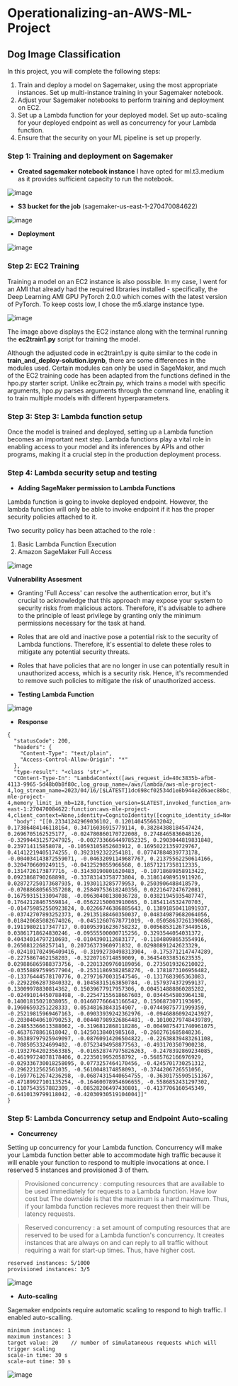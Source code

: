 # Operationalizing-an-AWS-ML-Project
## Dog Image Classification

In this project, you will complete the following steps:

1. Train and deploy a model on Sagemaker, using the most appropriate instances. Set up multi-instance training in your Sagemaker notebook.
2. Adjust your Sagemaker notebooks to perform training and deployment on EC2.
3. Set up a Lambda function for your deployed model. Set up auto-scaling for your deployed endpoint as well as concurrency for your Lambda function.
4. Ensure that the security on your ML pipeline is set up properly.

### Step 1: Training and deployment on Sagemaker

- **Created sagemaker notebook instance** 
I have opted for ml.t3.medium as it provides sufficient capacity to run the notebook.

![image](screenshots/notebook.png)

- **S3 bucket for the job** (sagemaker-us-east-1-270470084622)

![image](screenshots/s3.png)

- **Deployment**

![image](screenshots/endpoint.png)

### Step 2: EC2 Training

Training a model on an EC2 instance is also possible. In my case, I went for an AMI that already had the required libraries installed - specifically, the Deep Learning AMI GPU PyTorch 2.0.0 which comes with the latest version of PyTorch. To keep costs low, I chose the m5.xlarge instance type.

![image](screenshots/ec2.png)

The image above displays the EC2 instance along with the terminal running the **ec2train1.py** script for training the model.

Although the adjusted code in ec2train1.py is quite similar to the code in **train_and_deploy-solution.ipynb**, there are some differences in the modules used. Certain modules can only be used in SageMaker, and much of the EC2 training code has been adapted from the functions defined in the hpo.py starter script. Unlike ec2train.py, which trains a model with specific arguments, hpo.py parses arguments through the command line, enabling it to train multiple models with different hyperparameters.

### Step 3: Step 3: Lambda function setup 
Once the model is trained and deployed, setting up a Lambda function becomes an important next step. Lambda functions play a vital role in enabling access to your model and its inferences by APIs and other programs, making it a crucial step in the production deployment process.

### Step 4: Lambda security setup and testing 

- **Adding SageMaker permission to Lambda Functions**

Lambda function is going to invoke deployed endpoint. However, the lambda function will only be able to invoke endpoint if it has the proper security policies attached to it.

Two security policy has been attached to the role : 
1. Basic Lambda Function Execution 
2. Amazon SageMaker Full Access

![image](screenshots/iam.png)

**Vulnerability Assesment** 
- Granting 'Full Access' can resolve the authentication error, but it's crucial to acknowledge that this approach may expose your system to security risks from malicious actors. Therefore, it's advisable to adhere to the principle of least privilege by granting only the minimum permissions necessary for the task at hand.
- Roles that are old and inactive pose a potential risk to the security of Lambda functions. Therefore, it's essential to delete these roles to mitigate any potential security threats.
- Roles that have policies that are no longer in use can potentially result in unauthorized access, which is a security risk. Hence, it's recommended to remove such policies to mitigate the risk of unauthorized access.

- **Testing Lambda Function**

![image](screenshots/lambda.png)

- **Response**
```
{
  "statusCode": 200,
  "headers": {
    "Content-Type": "text/plain",
    "Access-Control-Allow-Origin": "*"
  },
  "type-result": "<class 'str'>",
  "COntent-Type-In": "LambdaContext([aws_request_id=40c3835b-afb6-4113-9965-5d48b0b8f80c,log_group_name=/aws/lambda/aws-mle-project-4,log_stream_name=2023/04/16/[$LATEST]1dc698cf02534d1e8b944e2d6aec88bc,function_name=aws-mle-project-4,memory_limit_in_mb=128,function_version=$LATEST,invoked_function_arn=arn:aws:lambda:us-east-1:270470084622:function:aws-mle-project-4,client_context=None,identity=CognitoIdentity([cognito_identity_id=None,cognito_identity_pool_id=None])])",
  "body": "[[0.23341242969036102, 0.1201404556632042, 0.17386484146118164, 0.34716036915779114, 0.38284388184547424, 0.2696705162525177, -0.024780860170722008, 0.2748465836048126, -0.32994431257247925, -0.0027336664497852325, 0.2903044819831848, 0.239714115858078, -0.10593105852603912, 0.16950221359729767, 0.41412219405174255, 0.3923192322254181, 0.07747884839773178, -0.004034143872559071, -0.04632091149687767, 0.21375562250614166, 0.3204706609249115, -0.0412529855966568, 0.18571217358112335, 0.1314726173877716, -0.31430190801620483, -0.10718689858913422, 0.0923868790268898, -0.33783143758773804, 0.31861498951911926, 0.028727250173687935, 0.1930113285779953, 0.2503906488418579, -0.07088680565357208, 0.25849753618240356, 0.0221647247672081, 0.16759315133094788, -0.09630408138036728, 0.03821945935487747, 0.17642128467559814, -0.05622150003910065, 0.1854114532470703, -0.014759852550923824, 0.02266746386885643, 0.13891850411891937, -0.03742707893252373, 0.29135188460350037, 0.048349879682064056, 0.018420685082674026, -0.04512607678771019, -0.05058637261390686, 0.19119802117347717, 0.010953916236758232, 0.005685312673449516, 0.03861718624830246, -0.09555500000715256, 0.3293544054031372, 0.40434014797210693, -0.0104390112683177, -0.11048098653554916, 0.2650812268257141, 0.20736373960971832, 0.02980891242623329, -0.024101702496409416, -0.31992730498313904, -0.1753712147474289, -0.2275867462158203, -0.3220716714859009, 0.36454033851623535, 0.029886865988373756, -0.22013209760189056, 0.2735019326210022, -0.03558897599577904, -0.25311869382858276, -0.1781873106956482, -0.13376444578170776, 0.27971670031547546, -0.1317683905363083, -0.22922062873840332, 0.10458315163850784, -0.1579374372959137, 0.13009978830814362, 0.15039677917957306, 0.004514888860285282, -0.02491014450788498, -0.22547155618667603, 0.0344545803964138, 0.14001815021038055, 0.014607766643166542, 0.1506873071193695, 0.19606593251228333, 0.05348163843154907, -0.07449875771999359, -0.25219815969467163, -0.09033939242362976, -0.09468860924243927, -0.20304040610790253, 0.004407989326864481, -0.10100279748439789, -0.24853366613388062, -0.3196812868118286, -0.0049875471740961075, -0.4637678861618042, 0.14250138401985168, -0.2602761685848236, -0.36389797925949097, -0.08760914206504822, -0.22638839483261108, -0.7085053324699402, -0.07523494958877563, -0.4931703507900238, -0.19327642023563385, -0.016528747975826263, -0.2478392869234085, -0.46199724078178406, 0.2235019952058792, -0.5685762166976929, -0.029336730018258095, 0.0773257464170456, -0.4245701730251312, -0.2962212562561035, -0.5610048174858093, -0.3744206726551056, -0.16977612674236298, -0.06874315440654755, -0.36301755905151367, -0.47189927101135254, -0.16460078954696655, -0.5586852431297302, -0.1107543557882309, -0.08528206497430801, -0.4137706160545349, -0.6410139799118042, -0.42030930519104004]]"
}
```
### Step 5: Lambda Concurrency setup and Endpoint Auto-scaling

- **Concurrency**

Setting up concurrency for your Lambda function. Concurrency will make your Lambda function better able to accommodate high traffic because it will enable your function to respond to multiple invocations at once. I reserved 5 instances and provisioned 3 of them.

>  Provisioned concurrency :	computing resources that are available to be used immediately for requests to a Lambda function. Have low cost but The downside is that                                 the maximum is a hard maximum. Thus, if your lambda function recieves more request then their will be latency requests.

> Reserved concurrency	: a set amount of computing resources that are reserved to be used for a Lambda function's concurrency. It creates instances that are always                               on and can reply to all traffic without requiring a wait for start-up times. Thus, have higher cost.

```
reserved instances: 5/1000
provisioned instances: 3/5

```

![image](screenshots/concurrency.png)


- **Auto-scaling**

Sagemaker endpoints require automatic scaling to respond to high traffic. I enabled auto-scalling. 

```
minimum instances: 1
maximum instances: 3
target value: 20    // number of simulataneous requests which will trigger scaling
scale-in time: 30 s
scale-out time: 30 s
```

![image](screenshots/autoscalling.png)


